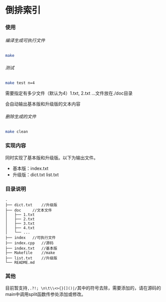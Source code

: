 # 倒排索引

### 使用

###### 编译生成可执行文件

```bash
make
```

###### 测试

```bash
make test n=4
```

需要指定有多少文件（默认为4）1.txt, 2.txt ...文件放在./doc目录

会自动输出基本版和升级版的文本内容

###### 删除生成的文件

```bash
make clean
```

### 实现内容

同时实现了基本版和升级版。以下为输出文件。

- 基本版：index.txt
- 升级版：dict.txt    list.txt

### 目录说明

```
.
├── dict.txt	//升级版
├── doc		//文本文件
│   ├── 1.txt
│   ├── 2.txt
│   ├── 3.txt
│   ├── 4.txt
│   └── ...
├── index	//可执行文件
├── index.cpp	//源码
├── index.txt	//基本版
├── Makefile	//make
├── list.txt	//升级版
└── README.md	
```

### 其他

目前暂支持`,.?!; \n\t\\<>{}[]()|/`其中的符号去除，需要添加的，请在源码的main中调用split函数传参处添加或修改。